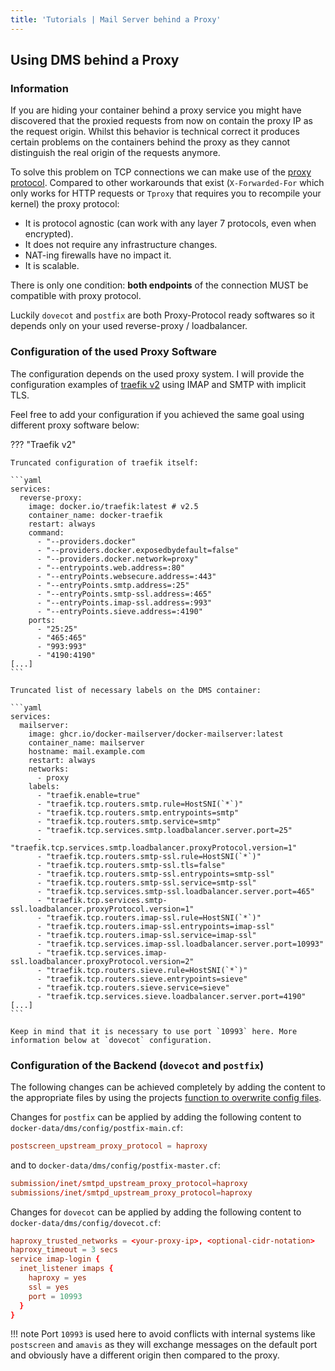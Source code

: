 ```yaml
---
title: 'Tutorials | Mail Server behind a Proxy'
---
```


## Using DMS behind a Proxy

### Information

If you are hiding your container behind a proxy service you might have discovered that the proxied requests from now on contain the proxy IP as the request origin. Whilst this behavior is technical correct it produces certain problems on the containers behind the proxy as they cannot distinguish the real origin of the requests anymore.

To solve this problem on TCP connections we can make use of the [proxy protocol](https://www.haproxy.org/download/1.8/doc/proxy-protocol.txt). Compared to other workarounds that exist (`X-Forwarded-For` which only works for HTTP requests or `Tproxy` that requires you to recompile your kernel) the proxy protocol:

- It is protocol agnostic (can work with any layer 7 protocols, even when encrypted).
- It does not require any infrastructure changes.
- NAT-ing firewalls have no impact it.
- It is scalable.

There is only one condition: **both endpoints** of the connection MUST be compatible with proxy protocol.

Luckily `dovecot` and `postfix` are both Proxy-Protocol ready softwares so it depends only on your used reverse-proxy / loadbalancer.

### Configuration of the used Proxy Software

The configuration depends on the used proxy system. I will provide the configuration examples of [traefik v2](https://traefik.io/) using IMAP and SMTP with implicit TLS.

Feel free to add your configuration if you achieved the same goal using different proxy software below:

??? "Traefik v2"

    Truncated configuration of traefik itself:

    ```yaml
    services:
      reverse-proxy:
        image: docker.io/traefik:latest # v2.5
        container_name: docker-traefik
        restart: always
        command:
          - "--providers.docker"
          - "--providers.docker.exposedbydefault=false"
          - "--providers.docker.network=proxy"
          - "--entrypoints.web.address=:80"
          - "--entryPoints.websecure.address=:443"
          - "--entryPoints.smtp.address=:25"
          - "--entryPoints.smtp-ssl.address=:465"
          - "--entryPoints.imap-ssl.address=:993"
          - "--entryPoints.sieve.address=:4190"
        ports:
          - "25:25"
          - "465:465"
          - "993:993"
          - "4190:4190"
    [...]
    ```

    Truncated list of necessary labels on the DMS container:

    ```yaml
    services:
      mailserver:
        image: ghcr.io/docker-mailserver/docker-mailserver:latest
        container_name: mailserver
        hostname: mail.example.com
        restart: always
        networks:
          - proxy
        labels:
          - "traefik.enable=true"
          - "traefik.tcp.routers.smtp.rule=HostSNI(`*`)"
          - "traefik.tcp.routers.smtp.entrypoints=smtp"
          - "traefik.tcp.routers.smtp.service=smtp"
          - "traefik.tcp.services.smtp.loadbalancer.server.port=25"
          - "traefik.tcp.services.smtp.loadbalancer.proxyProtocol.version=1"
          - "traefik.tcp.routers.smtp-ssl.rule=HostSNI(`*`)"
          - "traefik.tcp.routers.smtp-ssl.tls=false"
          - "traefik.tcp.routers.smtp-ssl.entrypoints=smtp-ssl"
          - "traefik.tcp.routers.smtp-ssl.service=smtp-ssl"
          - "traefik.tcp.services.smtp-ssl.loadbalancer.server.port=465"
          - "traefik.tcp.services.smtp-ssl.loadbalancer.proxyProtocol.version=1"
          - "traefik.tcp.routers.imap-ssl.rule=HostSNI(`*`)"
          - "traefik.tcp.routers.imap-ssl.entrypoints=imap-ssl"
          - "traefik.tcp.routers.imap-ssl.service=imap-ssl"
          - "traefik.tcp.services.imap-ssl.loadbalancer.server.port=10993"
          - "traefik.tcp.services.imap-ssl.loadbalancer.proxyProtocol.version=2"
          - "traefik.tcp.routers.sieve.rule=HostSNI(`*`)"
          - "traefik.tcp.routers.sieve.entrypoints=sieve"
          - "traefik.tcp.routers.sieve.service=sieve"
          - "traefik.tcp.services.sieve.loadbalancer.server.port=4190"
    [...]
    ```

    Keep in mind that it is necessary to use port `10993` here. More information below at `dovecot` configuration.

### Configuration of the Backend (`dovecot` and `postfix`)

The following changes can be achieved completely by adding the content to the appropriate files by using the projects [function to overwrite config files][docs-optionalconfig].

Changes for `postfix` can be applied by adding the following content to `docker-data/dms/config/postfix-main.cf`:

```cf
postscreen_upstream_proxy_protocol = haproxy
```

and to `docker-data/dms/config/postfix-master.cf`:

```cf
submission/inet/smtpd_upstream_proxy_protocol=haproxy
submissions/inet/smtpd_upstream_proxy_protocol=haproxy
```

Changes for `dovecot` can be applied by adding the following content to `docker-data/dms/config/dovecot.cf`:

```cf
haproxy_trusted_networks = <your-proxy-ip>, <optional-cidr-notation>
haproxy_timeout = 3 secs
service imap-login {
  inet_listener imaps {
    haproxy = yes
    ssl = yes
    port = 10993
  }
}
```

!!! note
    Port `10993` is used here to avoid conflicts with internal systems like `postscreen` and `amavis` as they will exchange messages on the default port and obviously have a different origin then compared to the proxy.

[docs-optionalconfig]: ../../config/advanced/optional-config.md
